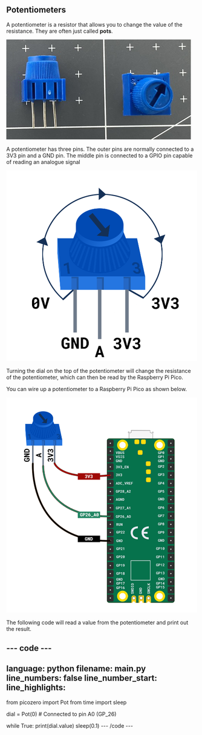 ## Potentiometers

A potentiometer is a resistor that allows you to change the value of the resistance. They are often just called **pots**.

![a side by side photograph of a potentiometer, showing the three pins and the arrow on the dial](images/potentiometer.jpg)

A potentiometer has three pins. The outer pins are normally connected to a 3V3 pin and a GND pin. The middle pin is connected to a GPIO pin capable of reading an analogue signal

![diagram of a potentiometer with the left pin labeled GND and the right pin labeled 3V3](images/potentiometer-illustration.png)

Turning the dial on the top of the potentiometer will change the resistance of the potentiometer, which can then be read by the Raspberry Pi Pico.

You can wire up a potentiometer to a Raspberry Pi Pico as shown below.

![A potentiometer wired to a Raspberry Pi Pico, with the signal pin wired to GP26](images/pot-diagram.png)

The following code will read a value from the potentiometer and print out the result.

--- code ---
---
language: python
filename: main.py
line_numbers: false
line_number_start: 
line_highlights: 
---
from picozero import Pot
from time import sleep

dial = Pot(0) # Connected to pin A0 (GP_26)

while True:
    print(dial.value)
    sleep(0.1)
--- /code ---